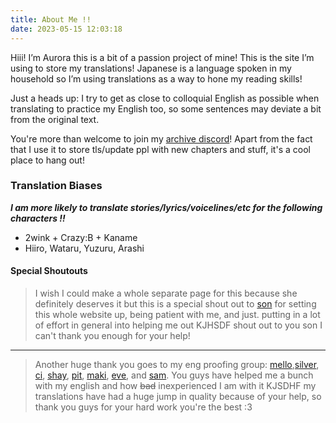 ```yaml
---
title: About Me !!
date: 2023-05-15 12:03:18
---
```


Hiii! I’m Aurora this is a bit of a passion project of mine! This is the site I’m using to store my translations! Japanese is a language spoken in my household so I’m using translations as a way to hone my reading skills!

Just a heads up: I try to get as close to colloquial English as possible when translating to practice my English too, so some sentences may deviate a bit from the original text.

You're more than welcome to join my [archive discord](https://t.co/uCDQXfvgF8)! Apart from the fact that I use it to store tls/update ppl with new chapters and stuff, it's a cool place to hang out!

### Translation Biases

***I am more likely to translate stories/lyrics/voicelines/etc for the following characters !!***

* 2wink + Crazy:B + Kaname
* Hiiro, Wataru, Yuzuru, Arashi

#### Special Shoutouts
> I wish I could make a whole separate page for this because she definitely deserves it but this is a special shout out to [son](https://twitter.com/HELLOGlRLS) for setting this whole website up, being patient with me, and just. putting in a lot of effort in general into helping me out KJHSDF shout out to you son I can't thank you enough for your help!
***
> Another huge thank you goes to my eng proofing group: [mello](https://twitter.com/tattsuhime),[silver](https://twitter.com/morpho_partisian), [ci](https://twitter.com/lovedeviled), [shay](https://tumblr.com/starswallowingsea), [pit](https://tumblr.com/pitxroxas), [maki](https://twitter.com/darksushimoon), [eve](https://www.tumblr.com/ohii-san), and [sam](https://twitter.com/misshallery). You guys have helped me a bunch with my english and how ~~bad~~ inexperienced I am with it KJSDHF my translations have had a huge jump in quality because of your help, so thank you guys for your hard work you're the best :3